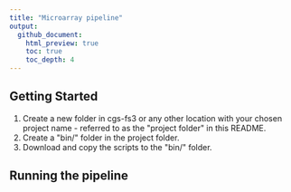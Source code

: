 ```yaml
---
title: "Microarray pipeline"
output:
  github_document:
    html_preview: true
    toc: true
    toc_depth: 4
---
```


## Getting Started
1. Create a new folder in cgs-fs3 or any other location with your chosen project name - referred to as the "project folder" in this README.   
2. Create a "bin/" folder in the project folder.   
3. Download and copy the scripts to the "bin/" folder. 


## Running the pipeline
